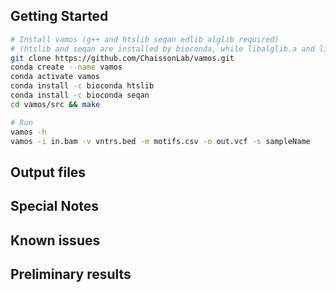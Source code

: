 ## Getting Started
```sh
# Install vamos (g++ and htslib seqan edlib alglib required)
# (htslib and seqan are installed by bioconda, while libalglib.a and libedlib.a are distributed algong with vamos)
git clone https://github.com/ChaissonLab/vamos.git
conda create --name vamos
conda activate vamos
conda install -c bioconda htslib  
conda install -c bioconda seqan 
cd vamos/src && make

# Run
vamos -h
vamos -i in.bam -v vntrs.bed -m motifs.csv -o out.vcf -s sampleName
```

## Output files


## Special Notes


## Known issues


## Preliminary results
